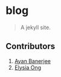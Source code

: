 # blog
> A jekyll site.

## Contributors
1. [Ayan Banerjee](https://github.com/ayan-b)
2. [Elysia Ong](https://github.com/xevenheaven)
